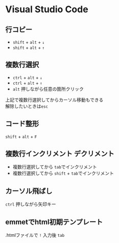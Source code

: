 # Visual Studio Code

## 行コピー
- `shift` + `alt` + `↓`
- `shift` + `alt` + `↑`

## 複数行選択

- `ctrl` + `alt` +  `↓`
- `ctrl` + `alt` +  `↑`
- `alt` 押しながら任意の箇所クリック

上記で複数行選択してからカーソル移動もできる<br>
解除したいときは`esc`

## コード整形
`shift` + `alt` + `F`

## 複数行インクリメント デクリメント
- 複数行選択してから `tab`でインクリメント
- 複数行選択してから `shift` + `tab`でインクリメント

## カーソル飛ばし
`ctrl` 押しながら矢印キー

## emmetでhtml初期テンプレート
.htmlファイルで `!` 入力後 `tab`



